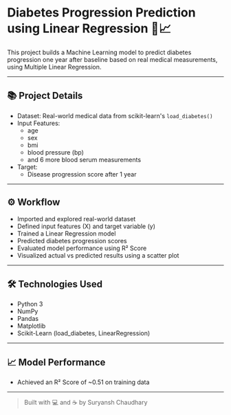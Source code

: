 # Diabetes Progression Prediction using Linear Regression 🧠📈

This project builds a Machine Learning model to predict diabetes progression one year after baseline based on real medical measurements, using Multiple Linear Regression.

---

## 📚 Project Details

- Dataset: Real-world medical data from scikit-learn's `load_diabetes()`
- Input Features:
  - age
  - sex
  - bmi
  - blood pressure (bp)
  - and 6 more blood serum measurements
- Target:
  - Disease progression score after 1 year

---

## ⚙️ Workflow

- Imported and explored real-world dataset
- Defined input features (X) and target variable (y)
- Trained a Linear Regression model
- Predicted diabetes progression scores
- Evaluated model performance using R² Score
- Visualized actual vs predicted results using a scatter plot

---

## 🛠 Technologies Used

- Python 3
- NumPy
- Pandas
- Matplotlib
- Scikit-Learn (load_diabetes, LinearRegression)

---

## 📈 Model Performance

- Achieved an R² Score of ~0.51 on training data

---

> Built with 💻 and ☕ by Suryansh Chaudhary
